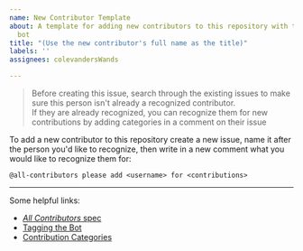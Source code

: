 ```yaml
---
name: New Contributor Template
about: A template for adding new contributors to this repository with the All Contributions
  bot
title: "(Use the new contributor's full name as the title)"
labels: ''
assignees: colevandersWands

---
```


> Before creating this issue, search through the existing issues to make sure this person isn't already a recognized contributor.  
> If they are already recognized, you can recognize them for new contributions by adding categories in a comment on their issue

To add a new contributor to this repository create a new issue, name it after the person you'd like to recognize, then write in a new comment what you would like to recognize them for:

`@all-contributors please add <username> for <contributions>`

---

Some helpful links:
* [_All Contributors_ spec](https://github.com/all-contributors/all-contributors)
* [Tagging the Bot](https://allcontributors.org/docs/en/bot/usage)
* [Contribution Categories](https://allcontributors.org/docs/en/emoji-key)
